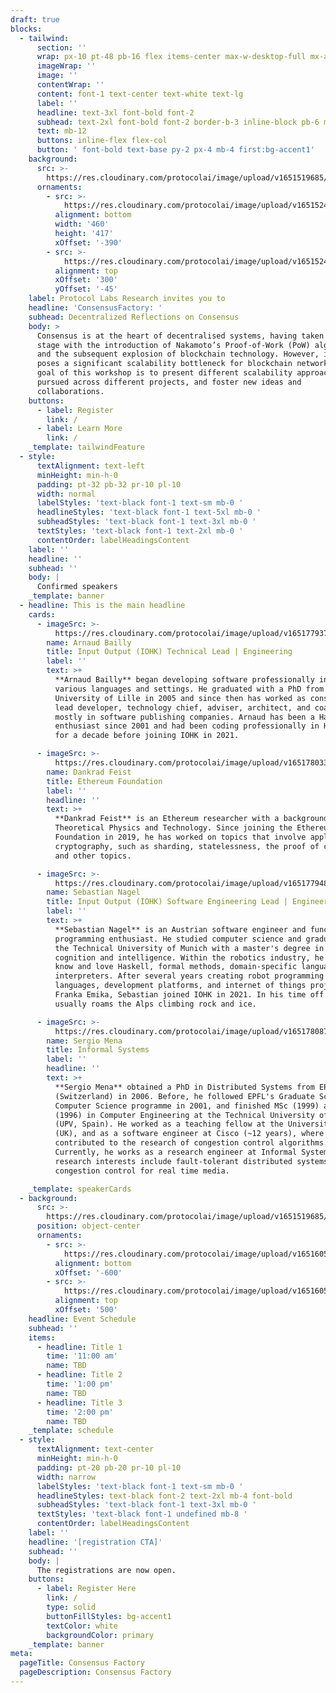 ```yaml
---
draft: true
blocks:
  - tailwind:
      section: ''
      wrap: px-10 pt-48 pb-16 flex items-center max-w-desktop-full mx-auto
      imageWrap: ''
      image: ''
      contentWrap: ''
      content: font-1 text-center text-white text-lg
      label: ''
      headline: text-3xl font-bold font-2
      subhead: text-2xl font-bold font-2 border-b-3 inline-block pb-6 mb-16
      text: mb-12
      buttons: inline-flex flex-col
      button: ' font-bold text-base py-2 px-4 mb-4 first:bg-accent1'
    background:
      src: >-
        https://res.cloudinary.com/protocolai/image/upload/v1651519685/consensus-factory/hero_bg_gocqtx.png
      ornaments:
        - src: >-
            https://res.cloudinary.com/protocolai/image/upload/v1651524196/consensus-factory/hero-ornament-left_lvldlf.svg
          alignment: bottom
          width: '460'
          height: '417'
          xOffset: '-390'
        - src: >-
            https://res.cloudinary.com/protocolai/image/upload/v1651524200/consensus-factory/hero-ornament-right_dhqhk7.svg
          alignment: top
          xOffset: '300'
          yOffset: '-45'
    label: Protocol Labs Research invites you to
    headline: 'ConsensusFactory: '
    subhead: Decentralized Reflections on Consensus
    body: >
      Consensus is at the heart of decentralised systems, having taken centre
      stage with the introduction of Nakamoto’s Proof-of-Work (PoW) algorithm
      and the subsequent explosion of blockchain technology. However, it also
      poses a significant scalability bottleneck for blockchain networks. The
      goal of this workshop is to present different scalability approaches being
      pursued across different projects, and foster new ideas and
      collaborations.
    buttons:
      - label: Register
        link: /
      - label: Learn More
        link: /
    _template: tailwindFeature
  - style:
      textAlignment: text-left
      minHeight: min-h-0
      padding: pt-32 pb-32 pr-10 pl-10
      width: normal
      labelStyles: 'text-black font-1 text-sm mb-0 '
      headlineStyles: 'text-black font-1 text-5xl mb-0 '
      subheadStyles: 'text-black font-1 text-3xl mb-0 '
      textStyles: 'text-black font-1 text-2xl mb-0 '
      contentOrder: labelHeadingsContent
    label: ''
    headline: ''
    subhead: ''
    body: |
      Confirmed speakers
    _template: banner
  - headline: This is the main headline
    cards:
      - imageSrc: >-
          https://res.cloudinary.com/protocolai/image/upload/v1651779372/consensus-factory/Arnaud_Bailly_IOHK_mnmqm6.png
        name: Arnaud Bailly
        title: Input Output (IOHK) Technical Lead | Engineering
        label: ''
        text: >+
          **Arnaud Bailly** began developing software professionally in 1994, in
          various languages and settings. He graduated with a PhD from the
          University of Lille in 2005 and since then has worked as consultant,
          lead developer, technology chief, adviser, architect, and coach,
          mostly in software publishing companies. Arnaud has been a Haskell
          enthusiast since 2001 and had been coding professionally in Haskell
          for a decade before joining IOHK in 2021.

      - imageSrc: >-
          https://res.cloudinary.com/protocolai/image/upload/v1651780333/consensus-factory/Dankrad_Feist_no_background_pbleub.png
        name: Dankrad Feist
        title: Ethereum Foundation
        label: ''
        headline: ''
        text: >+
          **Dankrad Feist** is an Ethereum researcher with a background in
          Theoretical Physics and Technology. Since joining the Ethereum
          Foundation in 2019, he has worked on topics that involve applied
          cryptography, such as sharding, statelessness, the proof of custody
          and other topics.

      - imageSrc: >-
          https://res.cloudinary.com/protocolai/image/upload/v1651779483/consensus-factory/Sebastian_Nagel_IOHK_fsjek4.png
        name: Sebastian Nagel
        title: Input Output (IOHK) Software Engineering Lead | Engineering
        label: ''
        text: >+
          **Sebastian Nagel** is an Austrian software engineer and functional
          programming enthusiast. He studied computer science and graduated from
          the Technical University of Munich with a master's degree in robotics,
          cognition and intelligence. Within the robotics industry, he got to
          know and love Haskell, formal methods, domain-specific languages, and
          interpreters. After several years creating robot programming
          languages, development platforms, and internet of things projects at
          Franka Emika, Sebastian joined IOHK in 2021. In his time off he
          usually roams the Alps climbing rock and ice.

      - imageSrc: >-
          https://res.cloudinary.com/protocolai/image/upload/v1651780872/consensus-factory/Sergio_Mena_no_background_c08yra.png
        name: Sergio Mena
        title: Informal Systems
        label: ''
        headline: ''
        text: >+
          **Sergio Mena** obtained a PhD in Distributed Systems from EPFL
          (Switzerland) in 2006. Before, he followed EPFL's Graduate School in
          Computer Science programme in 2001, and finished MSc (1999) and BSc
          (1996) in Computer Engineering at the Technical University of Valencia
          (UPV, Spain). He worked as a teaching fellow at the University of York
          (UK), and as a software engineer at Cisco (~12 years), where he
          contributed to the research of congestion control algorithms.
          Currently, he works as a research engineer at Informal Systems. His
          research interests include fault-tolerant distributed systems, and
          congestion control for real time media.

    _template: speakerCards
  - background:
      src: >-
        https://res.cloudinary.com/protocolai/image/upload/v1651519685/consensus-factory/hero_bg_gocqtx.png
      position: object-center
      ornaments:
        - src: >-
            https://res.cloudinary.com/protocolai/image/upload/v1651605746/consensus-factory/event-ornament-bottom_m9sjeg.svg
          alignment: bottom
          xOffset: '-600'
        - src: >-
            https://res.cloudinary.com/protocolai/image/upload/v1651605750/consensus-factory/event-ornament-top_s0gkrv.svg
          alignment: top
          xOffset: '500'
    headline: Event Schedule
    subhead: ''
    items:
      - headline: Title 1
        time: '11:00 am'
        name: TBD
      - headline: Title 2
        time: '1:00 pm'
        name: TBD
      - headline: Title 3
        time: '2:00 pm'
        name: TBD
    _template: schedule
  - style:
      textAlignment: text-center
      minHeight: min-h-0
      padding: pt-20 pb-20 pr-10 pl-10
      width: narrow
      labelStyles: 'text-black font-1 text-sm mb-0 '
      headlineStyles: text-black font-2 text-2xl mb-4 font-bold
      subheadStyles: 'text-black font-1 text-3xl mb-0 '
      textStyles: 'text-black font-1 undefined mb-8 '
      contentOrder: labelHeadingsContent
    label: ''
    headline: '[registration CTA]'
    subhead: ''
    body: |
      The registrations are now open.
    buttons:
      - label: Register Here
        link: /
        type: solid
        buttonFillStyles: bg-accent1
        textColor: white
        backgroundColor: primary
    _template: banner
meta:
  pageTitle: Consensus Factory
  pageDescription: Consensus Factory
---
```


